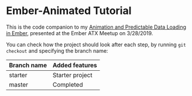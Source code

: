 # Ember-Animated Tutorial

This is the code companion to my [Animation and Predictable Data Loading in Ember](https://crunchingnumbers.live/), presented at the Ember ATX Meetup on 3/28/2019.

You can check how the project should look after each step, by running `git checkout` and specifying the branch name:


| Branch name | Added features                       |
| ----------- | ------------------------------------ |
| starter     | Starter project                      |
| master      | Completed                            |